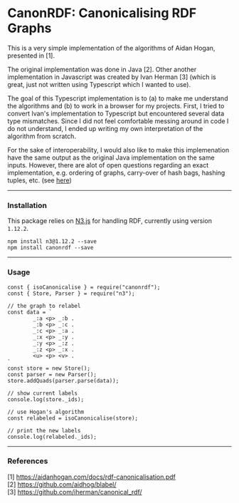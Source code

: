 # CanonRDF: Canonicalising RDF Graphs

This is a very simple implementation of the algorithms of Aidan Hogan, presented in [1].

The original implementation was done in Java [2].
Other another implementation in Javascript was created by Ivan Herman [3] (which is great, just not written using Typescript which I wanted to use).

The goal of this Typescript implementation is to (a) to make me understand the algorithms and (b) to work in a browser for my projects.
First, I tried to convert Ivan's implementation to Typescript but encountered several data type mismatches. 
Since I did not feel comfortable messing around in code I do not understand, I ended up writing my own interpretation of the algorithm from scratch.

For the sake of interoperability, I would also like to
make this implemenation have the same output as the original Java implementation on the same inputs.
However, there are alot of open questions regarding an exact implementation, e.g. ordering of graphs, carry-over of hash bags, hashing tuples, etc. (see [here](./spec.md))

---
### Installation
This package relies on [N3.js](https://github.com/rdfjs/N3.js) for handling RDF, currently using version `1.12.2`.
```
npm install n3@1.12.2 --save
npm install canonrdf --save
```
---
### Usage
```
const { isoCanonicalise } = require("canonrdf");
const { Store, Parser } = require("n3");

// the graph to relabel
const data = `
		_:a <p> _:b .
		_:b <p> _:c .
		_:c <p> _:a .
		_:x <p> _:y .
		_:y <p> _:z .
		_:z <p> _:x .
		<u> <p> <v> .
`
const store = new Store();
const parser = new Parser();
store.addQuads(parser.parse(data));

// show current labels
console.log(store._ids);

// use Hogan's algorithm
const relabeled = isoCanonicalise(store);

// print the new labels
console.log(relabeled._ids);

```


---
### References

[1] https://aidanhogan.com/docs/rdf-canonicalisation.pdf  
[2] https://github.com/aidhog/blabel/  
[3] https://github.com/iherman/canonical_rdf/  